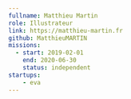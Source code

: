 ```yaml
---
fullname: Matthieu Martin
role: Illustrateur
link: https://matthieu-martin.fr
github: MatthieuMARTIN
missions:
  - start: 2019-02-01
    end: 2020-06-30
    status: independent
startups:
    - eva
---
```

